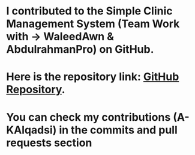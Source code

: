 # I contributed to the Simple Clinic Management System (Team Work with -> WaleedAwn & AbdulrahmanPro) on GitHub. 
# Here is the repository link: [GitHub Repository](https://github.com/WaleedAwn/SimpleClinicProject.git).
# You can check my contributions (A-KAlqadsi) in the commits and pull requests section
